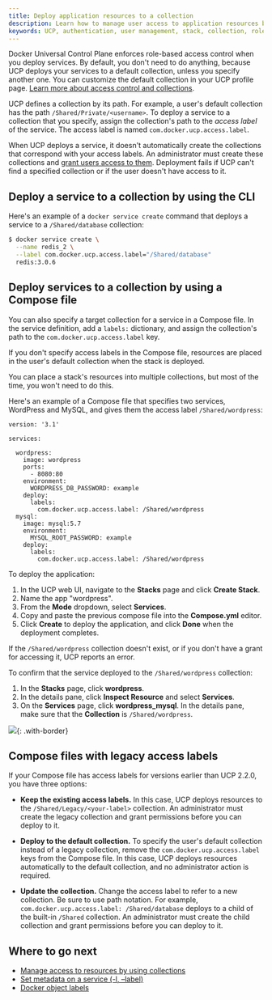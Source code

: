 ```yaml
---
title: Deploy application resources to a collection
description: Learn how to manage user access to application resources by using collections.
keywords: UCP, authentication, user management, stack, collection, role, application, resources
---
```

Docker Universal Control Plane enforces role-based access control when you deploy services. By default, you don't need to do anything, because UCP deploys your services to a default collection, unless you specify another one. You can customize the default collection in your UCP profile page. [Learn more about access control and collections](../../access-control/manage-access-with-collections.md).

UCP defines a collection by its path. For example, a user's default collection has the path `/Shared/Private/<username>`. To deploy a service to a collection that you specify, assign the collection's path to the *access label* of the service. The access label is named `com.docker.ucp.access.label`.

When UCP deploys a service, it doesn't automatically create the collections that correspond with your access labels. An administrator must create these collections and [grant users access to them](grant-permissions.md). Deployment fails if UCP can't find a specified collection or if the user doesn't have access to it.

## Deploy a service to a collection by using the CLI

Here's an example of a `docker service create` command that deploys a service to a `/Shared/database` collection:

```bash
$ docker service create \
  --name redis_2 \
  --label com.docker.ucp.access.label="/Shared/database"
  redis:3.0.6
  ```

## Deploy services to a collection by using a Compose file

You can also specify a target collection for a service in a Compose file.
In the service definition, add a `labels:` dictionary, and assign the
collection's path to the `com.docker.ucp.access.label` key.

If you don't specify access labels in the Compose file, resources are placed in
the user's default collection when the stack is deployed.

You can place a stack's resources into multiple collections, but most of the
time, you won't need to do this.

Here's an example of a Compose file that specifies two services, WordPress and
MySQL, and gives them the access label `/Shared/wordpress`:

```none
version: '3.1'

services:

  wordpress:
    image: wordpress
    ports:
      - 8080:80
    environment:
      WORDPRESS_DB_PASSWORD: example
    deploy:  
      labels:
        com.docker.ucp.access.label: /Shared/wordpress
  mysql:
    image: mysql:5.7
    environment:
      MYSQL_ROOT_PASSWORD: example
    deploy:  
      labels:
        com.docker.ucp.access.label: /Shared/wordpress

```

To deploy the application:

1. In the UCP web UI, navigate to the **Stacks** page and click **Create Stack**.
2. Name the app "wordpress". 
3. From the **Mode** dropdown, select **Services**.
4. Copy and paste the previous compose file into the **Compose.yml** editor.
5. Click **Create** to deploy the application, and click **Done** when the deployment completes.

If the `/Shared/wordpress` collection doesn't exist, or if you don't have a grant for accessing it, UCP reports an error.

To confirm that the service deployed to the `/Shared/wordpress` collection:

1. In the **Stacks** page, click **wordpress**.
2. In the details pane, click **Inspect Resource** and select **Services**.
3. On the **Services** page, click **wordpress_mysql**. In the details pane, make sure that the **Collection** is `/Shared/wordpress`. 

![](../../images/deploy-stack-to-collection.png){: .with-border}

## Compose files with legacy access labels

If your Compose file has access labels for versions earlier than UCP 2.2.0, you have three options:

- **Keep the existing access labels.** In this case, UCP deploys resources to the `/Shared/Legacy/<your-label>` collection. An administrator must create the legacy collection and grant permissions before you can deploy to it.

- **Deploy to the default collection.** To specify the user's default collection instead of a legacy collection, remove the `com.docker.ucp.access.label` keys from the Compose file. In this case, UCP deploys resources automatically to the default collection, and no administrator action is required.

- **Update the collection.** Change the access label to refer to a new collection. Be sure to use path notation. For example, `com.docker.ucp.access.label: /Shared/database` deploys to a child of the built-in `/Shared` collection. An administrator must create the child collection and grant permissions before you can deploy to it.

## Where to go next

- [Manage access to resources by using collections](../../access-control/manage-access-with-collections.md)
- [Set metadata on a service (-l, –label)](/engine/reference/commandline/service_create/#set-metadata-on-a-service--l-label)
- [Docker object labels](/engine/userguide/labels-custom-metadata.md)